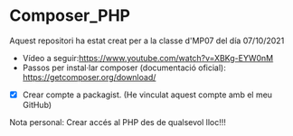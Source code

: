 # Composer_PHP

Aquest repositori ha estat creat per a la classe d'MP07 del día 07/10/2021

- Vídeo a seguir:https://www.youtube.com/watch?v=XBKg-EYW0nM
- Passos per instal·lar composer (documentació oficial): https://getcomposer.org/download/
- [x] Crear compte a packagist. (He vinculat aquest compte amb el meu GitHub)


Nota personal: Crear accés al PHP des de qualsevol lloc!!!
